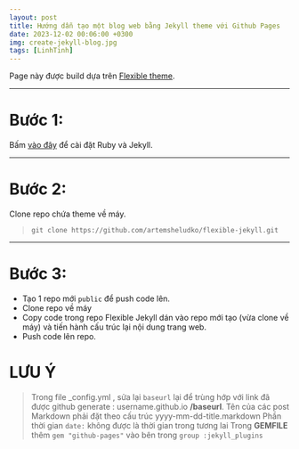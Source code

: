 ```yaml
---
layout: post
title: Hướng dẫn tạo một blog web bằng Jekyll theme với Github Pages 
date: 2023-12-02 00:06:00 +0300
img: create-jekyll-blog.jpg
tags: [LinhTinh]
---
```

Page này được build dựa trên [Flexible theme](https://github.com/artemsheludko/flexible-jekyll).  

***
# Bước 1: 
Bấm [vào đây](https://jekyllrb.com/docs/installation/windows/) để cài đặt Ruby và Jekyll.

***

# Bước 2: 
Clone repo chứa theme về máy. 
>`git clone https://github.com/artemsheludko/flexible-jekyll.git`

***
# Bước 3: 
* Tạo 1 repo mới `public` để push code lên.
* Clone repo về máy
* Copy code trong repo Flexible Jekyll dán vào repo mới tạo (vừa clone về máy) và tiến hành cấu trúc lại nội dung trang web.
* Push code lên repo.

# **LƯU Ý**
>Trong file _config.yml , sửa lại `baseurl` lại để trùng hớp với link đã được github generate : username.github.io **/baseurl**.
>Tên của các post Markdown phải đặt theo cấu trúc yyyy-mm-dd-title.markdown
>Phần thời gian `date:` không được là thời gian trong tương lai 
>Trong **GEMFILE** thêm `gem "github-pages"` vào bên trong `group :jekyll_plugins` 

